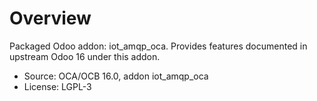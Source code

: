 # Overview

Packaged Odoo addon: iot_amqp_oca. Provides features documented in upstream Odoo 16 under this addon.

- Source: OCA/OCB 16.0, addon iot_amqp_oca
- License: LGPL-3
